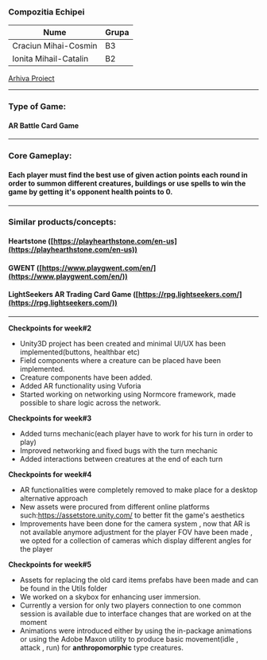 ### Compozitia Echipei

|Nume|Grupa|
|--|--|
|Craciun Mihai-Cosmin|B3|
|Ionita Mihail-Catalin|B2|

[Arhiva Proiect](https://drive.google.com/drive/folders/18iVYfz0BP-ebrDoqoc8UgOdXBsKQBnHy?usp=sharing)

---

### Type of Game:

#### AR Battle Card Game

---

### Core Gameplay: 

#### Each player must find the best use of given action points each round in order to summon different creatures, buildings or use spells to win the game by getting it's opponent health points to 0.

---

### Similar products/concepts:

#### Heartstone ([https://playhearthstone.com/en-us](https://playhearthstone.com/en-us))

#### GWENT ([https://www.playgwent.com/en/](https://www.playgwent.com/en/))

#### LightSeekers AR Trading Card Game ([https://rpg.lightseekers.com/](https://rpg.lightseekers.com/))

---


**Checkpoints for week#2**

 - Unity3D project has been created and minimal UI/UX has been implemented(buttons, healthbar etc)
 - Field components where a creature can be placed have been implemented.
 - Creature components have been added.
 - Added AR functionality using Vuforia 
 - Started working on networking using Normcore framework, made possible to share logic across the network.

**Checkpoints for week#3**

 - Added turns mechanic(each player have to work for his turn in order to play)
 - Improved networking and fixed bugs with the turn mechanic
 - Added interactions between creatures at the end of each turn

**Checkpoints for week#4**

 - AR functionalities were completely removed to make place for a desktop alternative approach
 - New assets were procured from different online platforms such:https://assetstore.unity.com/ to better fit the game's aesthetics 
 - Improvements have been done for the camera system , now that AR is not available anymore adjustment for the player FOV have been made , we opted for a collection of cameras which display different angles for the player

**Checkpoints for week#5**
- Assets for replacing the old card items prefabs have been made and can be found in the Utils folder
- We worked on a skybox for enhancing user immersion.
- Currently a version for only two players connection to one common session is available due to interface changes that are worked on at the moment
- Animations were introduced either by using the in-package animations or using the Adobe Maxon utility to produce basic movement(idle , attack , run) for **anthropomorphic** type creatures.

